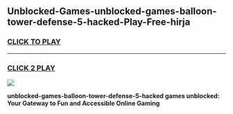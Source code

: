 
## Unblocked-Games-unblocked-games-balloon-tower-defense-5-hacked-Play-Free-hirja
<h3>
<a href="https://premium76.site?title=unblocked-games-balloon-tower-defense-5-hacked&ref=18A1">CLICK TO PLAY</a></h3>
<hr>

<h3>
<a href="https://premium76.site?title=unblocked-games-balloon-tower-defense-5-hacked&ref=18A1">CLICK 2 PLAY</a>
  
</h3>

<a href="https://premium76.site?title=unblocked-games-balloon-tower-defense-5-hacked&ref=18A1"><img src="https://clearcache.store/games.png"></a>


**unblocked-games-balloon-tower-defense-5-hacked games unblocked: Your Gateway to Fun and Accessible Online Gaming**
